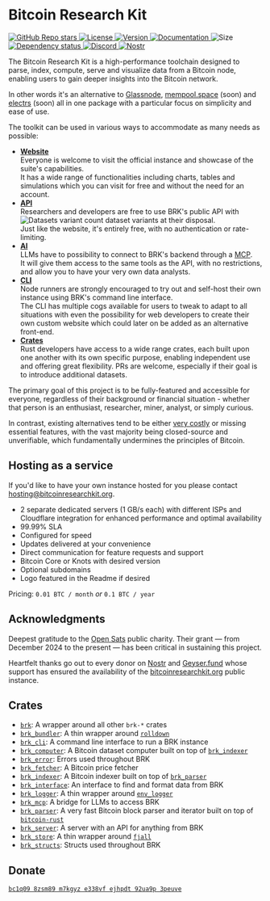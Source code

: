 # Bitcoin Research Kit

<p align="left">
  <a href="https://github.com/bitcoinresearchkit/brk">
    <img alt="GitHub Repo stars" src="https://img.shields.io/github/stars/bitcoinresearchkit/brk?style=social">
  </a>
  <a href="https://github.com/bitcoinresearchkit/brk/blob/main/LICENSE.md">
    <img src="https://img.shields.io/crates/l/brk" alt="License" />
  </a>
  <a href="https://crates.io/crates/brk">
    <img src="https://img.shields.io/crates/v/brk" alt="Version" />
  </a>
  <a href="https://docs.rs/brk">
    <img src="https://img.shields.io/docsrs/brk" alt="Documentation" />
  </a>
  <img src="https://img.shields.io/crates/size/brk" alt="Size" />
  <a href="https://deps.rs/crate/brk">
    <img src="https://deps.rs/crate/brk/latest/status.svg" alt="Dependency status">
  </a>
  <a href="https://discord.gg/WACpShCB7M">
    <img src="https://img.shields.io/discord/1350431684562124850?label=discord" alt="Discord" />
  </a>
  <a href="https://primal.net/p/nprofile1qqsfw5dacngjlahye34krvgz7u0yghhjgk7gxzl5ptm9v6n2y3sn03sqxu2e6">
    <img src="https://img.shields.io/badge/nostr-purple?link=https%3A%2F%2Fprimal.net%2Fp%2Fnprofile1qqsfw5dacngjlahye34krvgz7u0yghhjgk7gxzl5ptm9v6n2y3sn03sqxu2e6" alt="Nostr" />
  </a>
</p>

The Bitcoin Research Kit is a high-performance toolchain designed to parse, index, compute, serve and visualize data from a Bitcoin node, enabling users to gain deeper insights into the Bitcoin network.

In other words it's an alternative to [Glassnode](https://glassnode.com), [mempool.space](https://mempool.space/) (soon) and [electrs](https://github.com/romanz/electrs) (soon) all in one package with a particular focus on simplicity and ease of use.

The toolkit can be used in various ways to accommodate as many needs as possible:

- **[Website](https://bitview.space)** \
  Everyone is welcome to visit the official instance and showcase of the suite's capabilities. \
  It has a wide range of functionalities including charts, tables and simulations which you can visit for free and without the need for an account.
- **[API](https://github.com/bitcoinresearchkit/brk/tree/main/crates/brk_server#brk-server)** \
  Researchers and developers are free to use BRK's public API with ![Datasets variant count](https://img.shields.io/badge/dynamic/json?url=https%3A%2F%2Fbitcoinresearchkit.org%2Fapi%2Fvecs%2Fvec-count&query=%24&style=flat&label=%20&color=white) dataset variants at their disposal. \
  Just like the website, it's entirely free, with no authentication or rate-limiting.
- **[AI](https://github.com/bitcoinresearchkit/brk/blob/main/crates/brk_mcp/README.md#brk-mcp)** \
  LLMs have to possibility to connect to BRK's backend through a [MCP](https://modelcontextprotocol.io/introduction). \
  It will give them access to the same tools as the API, with no restrictions, and allow you to have your very own data analysts.
- **[CLI](https://crates.io/crates/brk_cli)** \
  Node runners are strongly encouraged to try out and self-host their own instance using BRK's command line interface. \
  The CLI has multiple cogs available for users to tweak to adapt to all situations with even the possibility for web developers to create their own custom website which could later on be added as an alternative front-end.
- **[Crates](https://crates.io/crates/brk)** \
  Rust developers have access to a wide range crates, each built upon one another with its own specific purpose, enabling independent use and offering great flexibility.
  PRs are welcome, especially if their goal is to introduce additional datasets.

The primary goal of this project is to be fully-featured and accessible for everyone, regardless of their background or financial situation - whether that person is an enthusiast, researcher, miner, analyst, or simply curious.

In contrast, existing alternatives tend to be either [very costly](https://studio.glassnode.com/pricing) or missing essential features, with the vast majority being closed-source and unverifiable, which fundamentally undermines the principles of Bitcoin.

## Hosting as a service

If you'd like to have your own instance hosted for you please contact [hosting@bitcoinresearchkit.org](mailto:hosting@bitcoinresearchkit.org).

- 2 separate dedicated servers (1 GB/s each) with different ISPs and Cloudflare integration for enhanced performance and optimal availability
- 99.99% SLA
- Configured for speed
- Updates delivered at your convenience
- Direct communication for feature requests and support
- Bitcoin Core or Knots with desired version
- Optional subdomains
- Logo featured in the Readme if desired

Pricing: `0.01 BTC / month` *or* `0.1 BTC / year`

## Acknowledgments

Deepest gratitude to the [Open Sats](https://opensats.org/) public charity. Their grant — from December 2024 to the present — has been critical in sustaining this project.

Heartfelt thanks go out to every donor on [Nostr](https://primal.net/p/npub1jagmm3x39lmwfnrtvxcs9ac7g300y3dusv9lgzhk2e4x5frpxlrqa73v44) and [Geyser.fund](https://geyser.fund/project/brk) whose support has ensured the availability of the [bitcoinresearchkit.org](https://bitcoinresearchkit.org) public instance.

## Crates

- [`brk`](https://crates.io/crates/brk): A wrapper around all other `brk-*` crates
- [`brk_bundler`](https://crates.io/crates/brk_bundler): A thin wrapper around [`rolldown`](https://rolldown.rs/)
- [`brk_cli`](https://crates.io/crates/brk_cli): A command line interface to run a BRK instance
- [`brk_computer`](https://crates.io/crates/brk_computer): A Bitcoin dataset computer built on top of [`brk_indexer`](https://crates.io/crates/brk_indexer)
- [`brk_error`](https://crates.io/crates/brk_error): Errors used throughout BRK
- [`brk_fetcher`](https://crates.io/crates/brk_fetcher): A Bitcoin price fetcher
- [`brk_indexer`](https://crates.io/crates/brk_indexer): A Bitcoin indexer built on top of [`brk_parser`](https://crates.io/crates/brk_parser)
- [`brk_interface`](https://crates.io/crates/brk_interface): An interface to find and format data from BRK
- [`brk_logger`](https://crates.io/crates/brk_logger): A thin wrapper around [`env_logger`](https://crates.io/crates/env_logger)
- [`brk_mcp`](https://crates.io/crates/brk_mcp): A bridge for LLMs to access BRK
- [`brk_parser`](https://crates.io/crates/brk_parser): A very fast Bitcoin block parser and iterator built on top of [`bitcoin-rust`](https://crates.io/crates/bitcoin)
- [`brk_server`](https://crates.io/crates/brk_server): A server with an API for anything from BRK
- [`brk_store`](https://crates.io/crates/brk_store): A thin wrapper around [`fjall`](https://crates.io/crates/fjall)
- [`brk_structs`](https://crates.io/crates/brk_structs): Structs used throughout BRK

## Donate

[`bc1q09 8zsm89 m7kgyz e338vf ejhpdt 92ua9p 3peuve`](bitcoin:bc1q098zsm89m7kgyze338vfejhpdt92ua9p3peuve)
